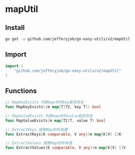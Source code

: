 # mapUtil

## Install

```bash
go get -u github.com/jefferyjob/go-easy-utils/v2/mapUtil
```

## Import

```go
import (
	"github.com/jefferyjob/go-easy-utils/v2/mapUtil"
)
```

## Functions

```go
// MapKeyExists 判断map中的key是否存在
func MapKeyExists((m map[T]T2, key T)) bool

// MapValueExists 判断map中的value是否存在
func MapValueExists(m map[T2]T, value T) bool

// ExtractKeys 提取Map的所有键
func ExtractKeys[K comparable, V any](m map[K]V) []K

// ExtractValues 提取Map的所有值
func ExtractValues[K comparable, V any](m map[K]V) []V
```